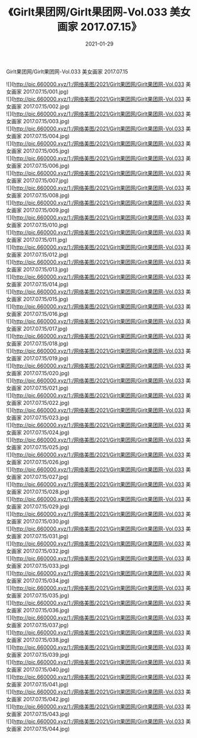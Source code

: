 ﻿---
layout: post
title:  《Girlt果团网/Girlt果团网-Vol.033 美女画家 2017.07.15》
date:   2021-01-29
img: http://pic.660000.xyz/1:/网络美图/2021/Girlt果团网/Girlt果团网-Vol.033 美女画家 2017.07.15/000.jpg
categories: [美女, 清纯, 唯美]
---

Girlt果团网/Girlt果团网-Vol.033 美女画家 2017.07.15

 ![](http://pic.660000.xyz/1:/网络美图/2021/Girlt果团网/Girlt果团网-Vol.033 美女画家 2017.07.15/001.jpg) <br>![](http://pic.660000.xyz/1:/网络美图/2021/Girlt果团网/Girlt果团网-Vol.033 美女画家 2017.07.15/002.jpg) <br>![](http://pic.660000.xyz/1:/网络美图/2021/Girlt果团网/Girlt果团网-Vol.033 美女画家 2017.07.15/003.jpg) <br>![](http://pic.660000.xyz/1:/网络美图/2021/Girlt果团网/Girlt果团网-Vol.033 美女画家 2017.07.15/004.jpg) <br>![](http://pic.660000.xyz/1:/网络美图/2021/Girlt果团网/Girlt果团网-Vol.033 美女画家 2017.07.15/005.jpg) <br>![](http://pic.660000.xyz/1:/网络美图/2021/Girlt果团网/Girlt果团网-Vol.033 美女画家 2017.07.15/006.jpg) <br>![](http://pic.660000.xyz/1:/网络美图/2021/Girlt果团网/Girlt果团网-Vol.033 美女画家 2017.07.15/007.jpg) <br>![](http://pic.660000.xyz/1:/网络美图/2021/Girlt果团网/Girlt果团网-Vol.033 美女画家 2017.07.15/008.jpg) <br>![](http://pic.660000.xyz/1:/网络美图/2021/Girlt果团网/Girlt果团网-Vol.033 美女画家 2017.07.15/009.jpg) <br>![](http://pic.660000.xyz/1:/网络美图/2021/Girlt果团网/Girlt果团网-Vol.033 美女画家 2017.07.15/010.jpg) <br>![](http://pic.660000.xyz/1:/网络美图/2021/Girlt果团网/Girlt果团网-Vol.033 美女画家 2017.07.15/011.jpg) <br>![](http://pic.660000.xyz/1:/网络美图/2021/Girlt果团网/Girlt果团网-Vol.033 美女画家 2017.07.15/012.jpg) <br>![](http://pic.660000.xyz/1:/网络美图/2021/Girlt果团网/Girlt果团网-Vol.033 美女画家 2017.07.15/013.jpg) <br>![](http://pic.660000.xyz/1:/网络美图/2021/Girlt果团网/Girlt果团网-Vol.033 美女画家 2017.07.15/014.jpg) <br>![](http://pic.660000.xyz/1:/网络美图/2021/Girlt果团网/Girlt果团网-Vol.033 美女画家 2017.07.15/015.jpg) <br>![](http://pic.660000.xyz/1:/网络美图/2021/Girlt果团网/Girlt果团网-Vol.033 美女画家 2017.07.15/016.jpg) <br>![](http://pic.660000.xyz/1:/网络美图/2021/Girlt果团网/Girlt果团网-Vol.033 美女画家 2017.07.15/017.jpg) <br>![](http://pic.660000.xyz/1:/网络美图/2021/Girlt果团网/Girlt果团网-Vol.033 美女画家 2017.07.15/018.jpg) <br>![](http://pic.660000.xyz/1:/网络美图/2021/Girlt果团网/Girlt果团网-Vol.033 美女画家 2017.07.15/019.jpg) <br>![](http://pic.660000.xyz/1:/网络美图/2021/Girlt果团网/Girlt果团网-Vol.033 美女画家 2017.07.15/020.jpg) <br>![](http://pic.660000.xyz/1:/网络美图/2021/Girlt果团网/Girlt果团网-Vol.033 美女画家 2017.07.15/021.jpg) <br>![](http://pic.660000.xyz/1:/网络美图/2021/Girlt果团网/Girlt果团网-Vol.033 美女画家 2017.07.15/022.jpg) <br>![](http://pic.660000.xyz/1:/网络美图/2021/Girlt果团网/Girlt果团网-Vol.033 美女画家 2017.07.15/023.jpg) <br>![](http://pic.660000.xyz/1:/网络美图/2021/Girlt果团网/Girlt果团网-Vol.033 美女画家 2017.07.15/024.jpg) <br>![](http://pic.660000.xyz/1:/网络美图/2021/Girlt果团网/Girlt果团网-Vol.033 美女画家 2017.07.15/025.jpg) <br>![](http://pic.660000.xyz/1:/网络美图/2021/Girlt果团网/Girlt果团网-Vol.033 美女画家 2017.07.15/026.jpg) <br>![](http://pic.660000.xyz/1:/网络美图/2021/Girlt果团网/Girlt果团网-Vol.033 美女画家 2017.07.15/027.jpg) <br>![](http://pic.660000.xyz/1:/网络美图/2021/Girlt果团网/Girlt果团网-Vol.033 美女画家 2017.07.15/028.jpg) <br>![](http://pic.660000.xyz/1:/网络美图/2021/Girlt果团网/Girlt果团网-Vol.033 美女画家 2017.07.15/029.jpg) <br>![](http://pic.660000.xyz/1:/网络美图/2021/Girlt果团网/Girlt果团网-Vol.033 美女画家 2017.07.15/030.jpg) <br>![](http://pic.660000.xyz/1:/网络美图/2021/Girlt果团网/Girlt果团网-Vol.033 美女画家 2017.07.15/031.jpg) <br>![](http://pic.660000.xyz/1:/网络美图/2021/Girlt果团网/Girlt果团网-Vol.033 美女画家 2017.07.15/032.jpg) <br>![](http://pic.660000.xyz/1:/网络美图/2021/Girlt果团网/Girlt果团网-Vol.033 美女画家 2017.07.15/033.jpg) <br>![](http://pic.660000.xyz/1:/网络美图/2021/Girlt果团网/Girlt果团网-Vol.033 美女画家 2017.07.15/034.jpg) <br>![](http://pic.660000.xyz/1:/网络美图/2021/Girlt果团网/Girlt果团网-Vol.033 美女画家 2017.07.15/035.jpg) <br>![](http://pic.660000.xyz/1:/网络美图/2021/Girlt果团网/Girlt果团网-Vol.033 美女画家 2017.07.15/036.jpg) <br>![](http://pic.660000.xyz/1:/网络美图/2021/Girlt果团网/Girlt果团网-Vol.033 美女画家 2017.07.15/037.jpg) <br>![](http://pic.660000.xyz/1:/网络美图/2021/Girlt果团网/Girlt果团网-Vol.033 美女画家 2017.07.15/038.jpg) <br>![](http://pic.660000.xyz/1:/网络美图/2021/Girlt果团网/Girlt果团网-Vol.033 美女画家 2017.07.15/039.jpg) <br>![](http://pic.660000.xyz/1:/网络美图/2021/Girlt果团网/Girlt果团网-Vol.033 美女画家 2017.07.15/040.jpg) <br>![](http://pic.660000.xyz/1:/网络美图/2021/Girlt果团网/Girlt果团网-Vol.033 美女画家 2017.07.15/041.jpg) <br>![](http://pic.660000.xyz/1:/网络美图/2021/Girlt果团网/Girlt果团网-Vol.033 美女画家 2017.07.15/042.jpg) <br>![](http://pic.660000.xyz/1:/网络美图/2021/Girlt果团网/Girlt果团网-Vol.033 美女画家 2017.07.15/043.jpg) <br>![](http://pic.660000.xyz/1:/网络美图/2021/Girlt果团网/Girlt果团网-Vol.033 美女画家 2017.07.15/044.jpg) <br>